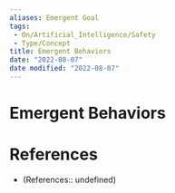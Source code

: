 ```yaml
---
aliases: Emergent Goal
tags:
 - On/Artificial_Intelligence/Safety
 - Type/Concept
title: Emergent Behaviors
date: "2022-08-07"
date modified: "2022-08-07"
---
```


# Emergent Behaviors

# References
- (References:: undefined)
